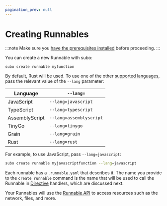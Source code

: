 ```yaml
---
pagination_prev: null
---
```


# Creating Runnables

:::note
Make sure you [have the prerequisites installed](../get-started#prerequisites) before proceeding.
:::

You can create a new Runnable with subo:

```bash
subo create runnable myfunction
```

By default, Rust will be used. To use one of the other [supported languages](../runnable-api/language-support.md), pass the relevant value of the `--lang` parameter:

| Language       | `--lang=`               |
| --------       | ----------------------- |
| JavaScript     | `--lang=javascript`     |
| TypeScript     | `--lang=typescript`     |
| AssemblyScript | `--lang=assemblyscript` |
| TinyGo         | `--lang=tinygo`         |
| Grain          |`--lang=grain`           |
| Rust           |`--lang=rust`            |

 For example, to use JavaScript, pass `--lang=javascript`:

```bash
subo create runnable myjavascriptfunction --lang=javascript
```

Each runnable has a `.runnable.yaml` that describes it.
The name you provide to the `create runnable` command is the
name that will be used to call the Runnable in [Directive](../concepts/the-directive)
handlers, which are discussed next.

Your Runnables will use the [Runnable API](../runnable-api/introduction.md) to access
resources such as the network, files, and more.
